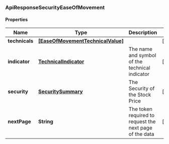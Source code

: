 ### ApiResponseSecurityEaseOfMovement

#### Properties
Name | Type | Description | Notes
------------ | ------------- | ------------- | -------------
**technicals** | [**[EaseOfMovementTechnicalValue]**](EaseOfMovementTechnicalValue.md) |  | [optional] 
**indicator** | [**TechnicalIndicator**](TechnicalIndicator.md) | The name and symbol of the technical indicator | [optional] 
**security** | [**SecuritySummary**](SecuritySummary.md) | The Security of the Stock Price | [optional] 
**nextPage** | **String** | The token required to request the next page of the data | [optional] 



